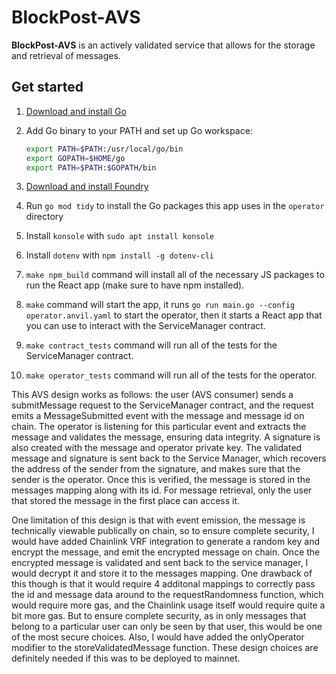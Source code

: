 # BlockPost-AVS
**BlockPost-AVS** is an actively validated service that allows for the storage and retrieval of messages.

## Get started

1. [Download and install Go](https://golang.org/dl/)
2. Add Go binary to your PATH and set up Go workspace:

   ```bash
   export PATH=$PATH:/usr/local/go/bin
   export GOPATH=$HOME/go
   export PATH=$PATH:$GOPATH/bin
   ```
3. [Download and install Foundry](https://book.getfoundry.sh/getting-started/installation)
4. Run `go mod tidy` to install the Go packages this app uses in the `operator` directory
5. Install `konsole` with `sudo apt install konsole`
6. Install `dotenv` with `npm install -g dotenv-cli`
7. `make npm_build` command will install all of the necessary JS packages to run the
React app (make sure to have npm installed).
8. `make` command will start the app, it runs `go run main.go --config operator.anvil.yaml` to start the operator,
then it starts a React app that you can use to interact with the ServiceManager contract.
9. `make contract_tests` command will run all of the tests for the ServiceManager contract.
10. `make operator_tests` command will run all of the tests for the operator.

This AVS design works as follows: the user (AVS consumer) sends a submitMessage
request to the ServiceManager contract, and the request emits a MessageSubmitted
event with the message and message id on chain. The operator is 
listening for this particular event and extracts the message and validates the 
message, ensuring data integrity. A signature is also created with the message 
and operator private key. The validated message and signature is sent back to the
Service Manager, which recovers the address of the sender from the signature, and
makes sure that the sender is the operator. Once this is verified, the message
is stored in the messages mapping along with its id. For message retrieval,
only the user that stored the message in the first place can access it. 

One limitation of this design is that with event emission, the message is 
technically viewable publically on chain, so to ensure complete security, I would have
added Chainlink VRF integration to generate a random key and encrypt the message,
and emit the encrypted message on chain. Once the encrypted message is validated 
and sent back to the service manager, I would decrypt it and store it to the messages
mapping. One drawback of this though is that it would require 4 additonal mappings
to correctly pass the id and message data around to the requestRandomness function,
which would require more gas, and the Chainlink usage itself would require quite
a bit more gas. But to ensure complete security, as in only messages that belong
to a particular user can only be seen by that user, this would be one of the most
secure choices. Also, I would have added the onlyOperator modifier to the 
storeValidatedMessage function. These design choices are definitely needed if this
was to be deployed to mainnet.